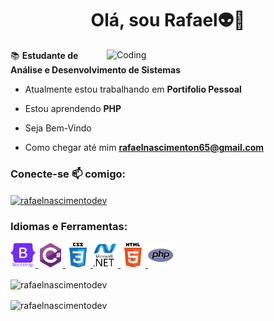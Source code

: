 <h1 align="center">Olá, sou Rafael👽🤘</h1><p align="left"> <img align="right" alt="Coding" width="350" src="https://user-images.githubusercontent.com/74038190/216644497-1951db19-8f3d-4e44-ac08-8e9d7e0d94a7.gif" /> </p>

 📚 **Estudante de Análise e Desenvolvimento de Sistemas**
- Atualmente estou trabalhando em **Portifolio Pessoal**
- Estou aprendendo **PHP**
- Seja Bem-Vindo





- Como chegar até mim **rafaelnascimenton65@gmail.com**

<h3 align="left">Conecte-se 📫 comigo:</h3><p align="left">

<a href="https://linkedin.com/" target="blank"><img align="center" src="https://raw.githubusercontent.com/rahuldkjain/github-profile-readme-generator/master/src/images/icons/Social/linked-in-alt.svg" alt="rafaelnascimentodev" height="30" width="40" /></a></p><h3 align="left">Idiomas e Ferramentas:</h3>



<p align="left"> <a href="https://getbootstrap.com" target="_blank" rel="noreferrer"> <img src="https://raw.githubusercontent.com/devicons/devicon/master/icons/bootstrap/bootstrap-plain-wordmark.svg" alt="bootstrap" width="40" height="40"/> </a> <a href="https://www.w3schools.com/cs/" target="_blank" rel="noreferrer"> <img src="https://raw.githubusercontent.com/devicons/devicon/master/icons/csharp/csharp-original.svg" alt="csharp" width="40" height="40"/> </a> <a href="https://www.w3schools.com/css/" target="_blank" rel="noreferrer"> <img src="https://raw.githubusercontent.com/devicons/devicon/master/icons/css3/css3-original-wordmark.svg" alt="css3" width="40" height="40"/> </a> <a href="https://dotnet.microsoft.com/" target="_blank" rel="noreferrer"> <img src="https://raw.githubusercontent.com/devicons/devicon/master/icons/dot-net/dot-net-original-wordmark.svg" alt="dotnet" width="40" height="40"/> </a> <a href="https://www.w3.org/html/" target="_blank" rel="noreferrer"> <img src="https://raw.githubusercontent.com/devicons/devicon/master/icons/html5/html5-original-wordmark.svg" alt="html5" width="40" height="40"/> </a><a href="https://www.php.net" target="_blank" rel="noreferrer"> <img src="https://raw.githubusercontent.com/devicons/devicon/master/icons/php/php-original.svg" alt="php" width="40" altura="40"/> </a> </p>

<p><img align="center" src="https://github-readme-stats.vercel.app/api/top-langs?username=rafaelnascimentodev&show_icons=true&theme=tokyonight&locale=en&layout=compact" alt="rafaelnascimentodev" /></p><p><img align="center" src="https://github-readme-streak-stats.herokuapp.com/?user=rafaelnascimentodev&theme=dark" alt="rafaelnascimentodev" />

</p>
